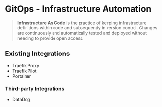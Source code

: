 # GitOps - Infrastructure Automation

> __Infrastructure As Code__ is the practice of keeping infrastructure
> definitions within code and subsequently in version control. Changes are
> continuously and automatically tested and deployed without needing to provide
> open access.

## Existing Integrations

- Traefik Proxy
- Traefik Pilot
- Portainer

### Third-party Integrations

- DataDog
